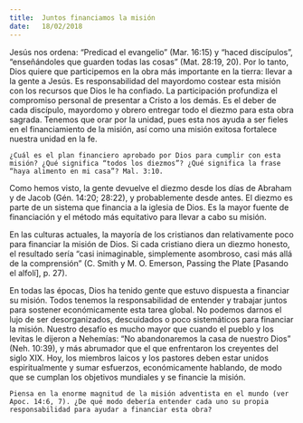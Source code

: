 ```yaml
---
title:  Juntos financiamos la misión
date:   18/02/2018
---
```


Jesús nos ordena: “Predicad el evangelio” (Mar. 16:15) y “haced discípulos”, “enseñándoles que guarden todas las cosas” (Mat. 28:19, 20). Por lo tanto, Dios quiere que participemos en la obra más importante en la tierra: llevar a la gente a Jesús. Es responsabilidad del mayordomo costear esta misión con los recursos que Dios le ha confiado. La participación profundiza el compromiso personal de presentar a Cristo a los demás. Es el deber de cada discípulo, mayordomo y obrero entregar todo el diezmo para esta obra sagrada. Tenemos que orar por la unidad, pues esta nos ayuda a ser fieles en el financiamiento de la misión, así como una misión exitosa fortalece nuestra unidad en la fe. 

`¿Cuál es el plan financiero aprobado por Dios para cumplir con esta misión? ¿Qué significa “todos los diezmos”? ¿Qué significa la frase “haya alimento en mi casa”? Mal. 3:10.` 

Como hemos visto, la gente devuelve el diezmo desde los días de Abraham y de Jacob (Gén. 14:20; 28:22), y probablemente desde antes. El diezmo es parte de un sistema que financia a la iglesia de Dios. Es la mayor fuente de financiación y el método más equitativo para llevar a cabo su misión.

En las culturas actuales, la mayoría de los cristianos dan relativamente poco para financiar la misión de Dios. Si cada cristiano diera un diezmo honesto, el resultado sería “casi inimaginable, simplemente asombroso, casi más allá de la comprensión” (C. Smith y M. O. Emerson, Passing the Plate [Pasando el alfolí], p. 27).

En todas las épocas, Dios ha tenido gente que estuvo dispuesta a financiar su misión. Todos tenemos la responsabilidad de entender y trabajar juntos para sostener económicamente esta tarea global. No podemos darnos el lujo de ser desorganizados, descuidados o poco sistemáticos para financiar la misión. Nuestro desafío es mucho mayor que cuando el pueblo y los levitas le dijeron a Nehemías: “No abandonaremos la casa de nuestro Dios” (Neh. 10:39), y más abrumador que el que enfrentaron los creyentes del siglo XIX. Hoy, los miembros laicos y los pastores deben estar unidos espiritualmente y sumar esfuerzos, económicamente hablando, de modo que se cumplan los objetivos mundiales y se financie la misión. 

`Piensa en la enorme magnitud de la misión adventista en el mundo (ver Apoc. 14:6, 7). ¿De qué modo debería entender cada uno su propia responsabilidad para ayudar a financiar esta obra?`